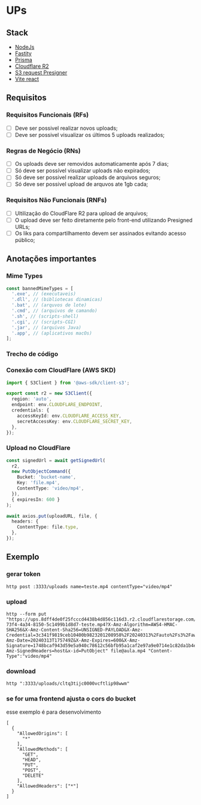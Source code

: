# UPs

## Stack

- [NodeJs](https://nodejs.org)
- [Fastity](https://fastify.dev)
- [Prisma](https://www.prisma.io)
- [Cloudflare R2](https://developers.cloudflare.com/r2)
- [S3 request Presigner](https://docs.aws.amazon.com/AWSJavaScriptSDK/v3/latest/Package/-aws-sdk-s3-request-presigner/)
- [Vite react](https://vitejs.dev/guide/)

## Requisitos

### Requisitos Funcionais (RFs)

- [ ] Deve ser possivel realizar novos uploads;
- [ ] Deve ser possivel visualizar os últimos 5 uploads realizados;

### Regras de Negócio (RNs)

- [ ] Os uploads deve ser removidos automaticamente após 7 dias;
- [ ] Só deve ser possível visualizar uploads não expirados;
- [ ] Só deve ser possivel realizar uploads de arquivos seguros;
- [ ] Só deve ser possivel upload de arquvos ate 1gb cada;

### Requisitos Não Funcionais (RNFs)

- [ ] Ultilização do CloudFlare R2 para upload de arquivos;
- [ ] O upload deve ser feito diretamente pelo front-end utilizando Presigned URLs;
- [ ] Os liks para compartilhamento devem ser assinados evitando acesso público;

## Anotações importantes

### Mime Types

```ts
const bannedMimeTypes = [
  '.exe', // (executaveis)
  '.dll', // (bibliotecas dinamicas)
  '.bat', // (arquvos de lote)
  '.cmd', // (arquivos de camando)
  '.sh', // (scripts-shell)
  '.cgi', // (scripts-CGI)
  '.jar', // (arquivos Java)
  '.app', // (aplicativos macOs)
];
```

### Trecho de código

### Conexão com CloudFlare (AWS SKD)

```ts
import { S3Client } from '@aws-sdk/client-s3';

export const r2 = new S3Client({
  region: 'auto',
  endpoint: env.CLOUDFLARE_ENDPOINT,
  credentials: {
    accessKeyId: env.CLOUDFLARE_ACCESS_KEY,
    secretAccessKey: env.CLOUDFLARE_SECRET_KEY,
  },
});
```

### Upload no CloudFlare

```ts
const signedUrl = await getSignedUrl(
  r2,
  new PutObjectCommand({
    Bucket: 'bucket-name',
    Key: 'file.mp4',
    ContentType: 'video/mp4',
  }),
  { expiresIn: 600 }
);
```

```ts
await axios.put(uploadURL, file, {
  headers: {
    ContentType: file.type,
  },
});
```

## Exemplo

### gerar token

```CMD
http post :3333/uploads name=teste.mp4 contentType="video/mp4"
```

### upload

```CMD
http --form put "https://ups.8dff4de0f25fcccd4438b4d856c116d3.r2.cloudflarestorage.com/8702155b-73f4-4a34-8150-5c1499b1d8d7-teste.mp4?X-Amz-Algorithm=AWS4-HMAC-SHA256&X-Amz-Content-Sha256=UNSIGNED-PAYLOAD&X-Amz-Credential=3c341f9819ceb10400b9823201208958%2F20240313%2Fauto%2Fs3%2Faws4_request&X-Amz-Date=20240313T175749Z&X-Amz-Expires=600&X-Amz-Signature=1748bcaf943d59e5a940c78612c56bfb95a1caf2e97a9e0714e1c82da1b4e7f3&X-Amz-SignedHeaders=host&x-id=PutObject" file@aula.mp4 "Content-Type":"video/mp4"
```

### download

```CMD
http ":3333/uploads/cltq3tijc0000vcftlip98wwm"
```

### se for uma frontend ajusta o cors do bucket

esse exemplo é para desenvolvimento

```TS
[
  {
    "AllowedOrigins": [
      "*"
    ],
    "AllowedMethods": [
      "GET",
      "HEAD",
      "PUT",
      "POST",
      "DELETE"
    ],
    "AllowedHeaders": ["*"]
  }
]
```
